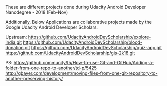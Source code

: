 These are different projects done during Udacity Android Developer Nanodegree - 2018 (Feb-Nov)

Additionally, Below Applications are collaborative projects made by the Google Udacity Android Developer Scholars.

Upstream: 
https://github.com/UdacityAndroidDevScholarship/explore-india.git
https://github.com/UdacityAndroidDevScholarship/blood-donation.git
https://github.com/UdacityAndroidDevScholarship/quiz-app.git
https://github.com/UdacityAndroidDevScholarship/gis-2k18.git


PS:
https://github.community/t5/How-to-use-Git-and-GitHub/Adding-a-folder-from-one-repo-to-another/td-p/5425
http://gbayer.com/development/moving-files-from-one-git-repository-to-another-preserving-history/

